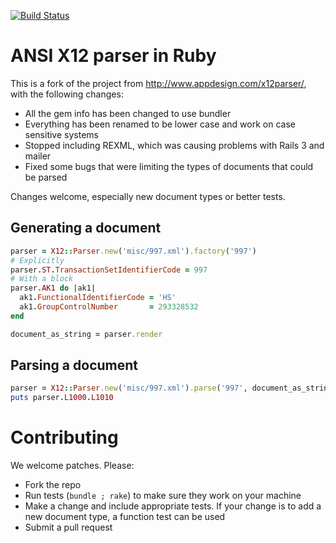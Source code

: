 [![Build Status](https://travis-ci.org/x12ruby/x12.png)](https://travis-ci.org/x12ruby/x12)
# ANSI X12 parser in Ruby

This is a fork of the project from http://www.appdesign.com/x12parser/, with the following changes:

* All the gem info has been changed to use bundler
* Everything has been renamed to be lower case and work on case sensitive systems
* Stopped including REXML, which was causing problems with Rails 3 and mailer
* Fixed some bugs that were limiting the types of documents that could be parsed

Changes welcome, especially new document types or better tests.

## Generating a document

```ruby
parser = X12::Parser.new('misc/997.xml').factory('997')
# Explicitly
parser.ST.TransactionSetIdentifierCode = 997
# With a block
parser.AK1 do |ak1|
  ak1.FunctionalIdentifierCode = 'HS'
  ak1.GroupControlNumber       = 293328532
end

document_as_string = parser.render
```

## Parsing a document

```ruby
parser = X12::Parser.new('misc/997.xml').parse('997', document_as_string)
puts parser.L1000.L1010
```

# Contributing

We welcome patches. Please:

* Fork the repo
* Run tests (`bundle ; rake`) to make sure they work on your machine
* Make a change and include appropriate tests. If your change is to add a new document type, a function test can be used
* Submit a pull request
